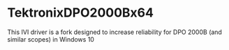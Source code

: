 # TektronixDPO2000Bx64
This IVI driver is a fork designed to increase reliability for DPO 2000B (and similar scopes) in Windows 10
